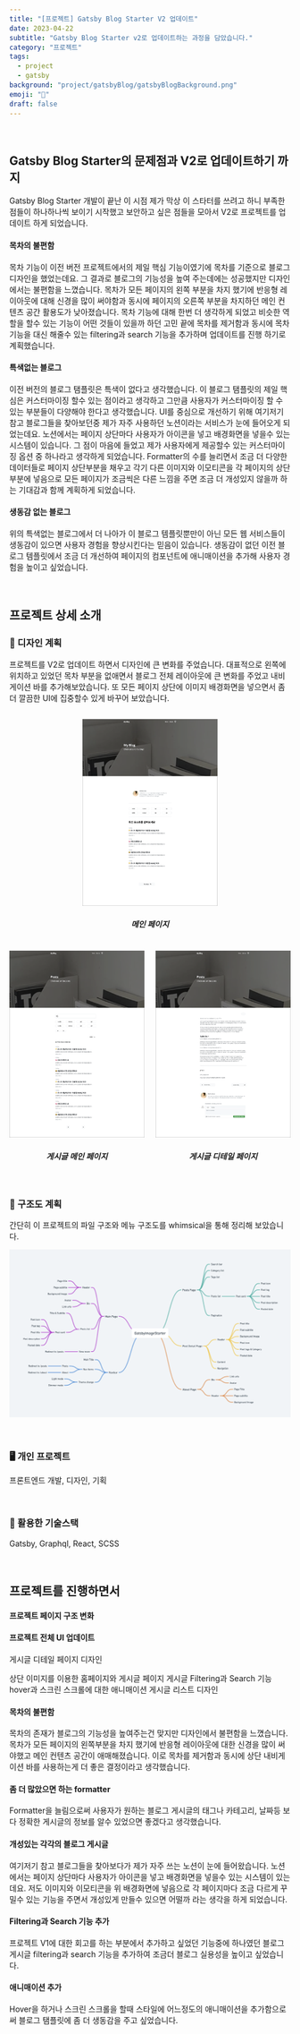 ```yaml
---
title: "[프로젝트] Gatsby Blog Starter V2 업데이트"
date: 2023-04-22
subtitle: "Gatsby Blog Starter v2로 업데이트하는 과정을 담았습니다."
category: "프로젝트"
tags:
  - project
  - gatsby
background: "project/gatsbyBlog/gatsbyBlogBackground.png"
emoji: "🔖"
draft: false
---
```


</br>

## Gatsby Blog Starter의 문제점과 V2로 업데이트하기 까지

Gatsby Blog Starter 개발이 끝난 이 시점 제가 막상 이 스타터를 쓰려고 하니 부족한 점들이 하나하나씩 보이기 시작했고 보안하고 싶은 점들을 모아서 V2로 프로젝트를 업데이트 하게 되었습니다.

#### 목차의 불편함

목차 기능이 이전 버전 프로젝트에서의 제일 핵심 기능이였기에 목차를 기준으로 블로그 디자인을 했었는데요. 그 결과로 블로그의 기능성을 높여 주는데에는 성공했지만 디자인에서는 불편함을 느꼈습니다. 목차가 모든 페이지의 왼쪽 부분을 차지 했기에 반응형 레이아웃에 대해 신경을 많이 써야함과 동시에 페이지의 오른쪽 부분을 차지하던 메인 컨텐츠 공간 활용도가 낮아졌습니다. 목차 기능에 대해 한번 더 생각하게 되었고 비슷한 역할을 할수 있는 기능이 어떤 것들이 있을까 하던 고민 끝에 목차를 제거함과 동시에 목차기능을 대신 해줄수 있는 filtering과 search 기능을 추가하며 업데이트를 진행 하기로 계획했습니다.

#### 특색없는 블로그

이전 버전의 블로그 탬플릿은 특색이 없다고 생각했습니다. 이 블로그 탬플릿의 제일 핵심은 커스터마이징 할수 있는 점이라고 생각하고 그만큼 사용자가 커스터마이징 할 수 있는 부분들이 다양해야 한다고 생각했습니다. UI를 중심으로 개선하기 위해 여기저기 참고 블로그들을 찾아보던중 제가 자주 사용하던 노션이라는 서비스가 눈에 들어오게 되었는데요. 노션에서는 페이지 상단마다 사용자가 아이콘을 넣고 배경화면을 넣을수 있는 시스템이 있습니다. 그 점이 마음에 들었고 제가 사용자에게 제공할수 있는 커스터마이징 옵션 중 하나라고 생각하게 되었습니다. Formatter의 수를 늘리면서 조금 더 다양한 데이터들로 페이지 상단부분을 채우고 각기 다른 이미지와 이모티콘을 각 페이지의 상단 부분에 넣음으로 모든 페이지가 조금씩은 다른 느낌을 주면 조금 더 개성있지 않을까 하는 기대감과 함께 계획하게 되었습니다.

#### 생동감 없는 블로그

위의 특색없는 블로그에서 더 나아가 이 블로그 템플릿뿐만이 아닌 모든 웹 서비스들이 생동감이 있으면 사용자 경험을 향상시킨다는 믿음이 있습니다. 생동감이 없던 이전 블로그 템플릿에서 조금 더 개선하여 페이지의 컴포넌트에 애니매이션을 추가해 사용자 경험을 높이고 싶었습니다.

</br>

## 프로젝트 상세 소개

### 🎨 디자인 계획

프로젝트를 V2로 업데이트 하면서 디자인에 큰 변화를 주었습니다. 대표적으로 왼쪽에 위치하고 있었던 목차 부분을 없애면서 블로그 전체 레이아웃에 큰 변화를 주었고 내비게이션 바를 추가해보았습니다. 또 모든 페이지 상단에 이미지 배경화면을 넣으면서 좀 더 깔끔한 UI에 집중할수 있게 바꾸어 보았습니다.

<div style="float:left; width:100%; margin:auto; text-align:center;">

<div style="width:48%; margin:auto; text-align:center;">

![gatsbyBlogV2DesignI](../../assets/images/project/gatsbyBlog/gatsbyBlogV2DesignI.png)

##### 메인 페이지

</div>

</div>

<div style="position:relative; width:100%; margin:auto; text-align:center;">

<div style="float:left; width:48%; margin:auto; text-align:center;">

![gatsbyBlogV2DesignII](../../assets/images/project/gatsbyBlog/gatsbyBlogV2DesignII.png)

##### 게시글 메인 페이지

</div>

<div style="float:right; width:48%; margin:auto; text-align:center;">

![gatsbyBlogV2DesignIII](../../assets/images/project/gatsbyBlog/gatsbyBlogV2DesignIII.png)

##### 게시글 디테일 페이지

</div>

</div>

<div style="float:left; width:100%; margin:auto;">

<br/>

### 🧱 구조도 계획

간단히 이 프로젝트의 파일 구조와 메뉴 구조도를 whimsical을 통해 정리해 보았습니다.

![gatsbyBlogV2Files](../../assets/images/project/gatsbyBlog/gatsbyBlogV2Files.png)

<br/>

### 🖥️ 개인 프로젝트

프론트엔드 개발, 디자인, 기획

<br/>

### 🔨 활용한 기술스택

Gatsby, Graphql, React, SCSS

<br/>

## 프로젝트를 진행하면서

#### 프로젝트 페이지 구조 변화

#### 프로젝트 전체 UI 업데이트

게시글 디테일 페이지 디자인

상단 이미지를 이용한 홈페이지와 게시글 페이지
게시글 Filtering과 Search 기능
hover과 스크린 스크롤에 대한 애니매이션
게시글 리스트 디자인

#### 목차의 불편함

목차의 존재가 블로그의 기능성을 높여주는건 맞지만 디자인에서 불편함을 느꼈습니다. 목차가 모든 페이지의 왼쪽부분을 차지 했기에 반응형 레이아웃에 대한 신경을 많이 써야했고 메인 컨텐츠 공간이 애매해졌습니다. 이로 목차를 제거함과 동시에 상단 내비게이션 바를 사용하는게 더 좋은 결정이라고 생각했습니다.

#### 좀 더 많았으면 하는 formatter

Formatter을 늘림으로써 사용자가 원하는 블로그 게시글의 태그나 카테고리, 날짜등 보다 정확한 게시글의 정보를 알수 있었으면 좋겠다고 생각했습니다.

#### 개성있는 각각의 블로그 게시글

여기저기 참고 블로그들을 찾아보다가 제가 자주 쓰는 노션이 눈에 들어왔습니다. 노션에서는 페이지 상단마다 사용자가 아이콘을 넣고 배경화면을 넣을수 있는 시스템이 있는데요. 저도 이미지와 이모티콘을 위 배경화면에 넣음으로 각 페이지마다 조금 다르게 꾸밀수 있는 기능을 주면서 개성있게 만들수 있으면 어떨까 라는 생각을 하게 되었습니다.

#### Filtering과 Search 기능 추가

프로젝트 V1에 대한 회고를 하는 부분에서 추가하고 싶었던 기능중에 하나였던 블로그 게시글 filtering과 search 기능을 추가하여 조금더 블로그 실용성을 높이고 싶었습니다.

#### 애니매이션 추가

Hover을 하거나 스크린 스크롤을 할때 스타일에 어느정도의 애니매이션을 추가함으로써 블로그 탬플릿에 좀 더 생동감을 주고 싶었습니다.

<br/>

</div>
